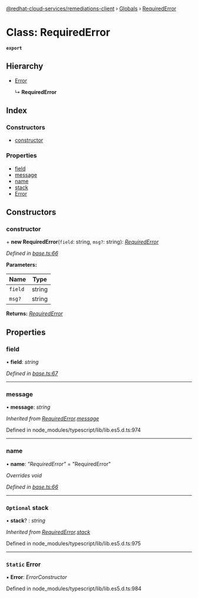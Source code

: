 [@redhat-cloud-services/remediations-client](../README.md) › [Globals](../globals.md) › [RequiredError](requirederror.md)

# Class: RequiredError

**`export`** 

## Hierarchy

* [Error](requirederror.md#static-error)

  ↳ **RequiredError**

## Index

### Constructors

* [constructor](requirederror.md#constructor)

### Properties

* [field](requirederror.md#field)
* [message](requirederror.md#message)
* [name](requirederror.md#name)
* [stack](requirederror.md#optional-stack)
* [Error](requirederror.md#static-error)

## Constructors

###  constructor

\+ **new RequiredError**(`field`: string, `msg?`: string): *[RequiredError](requirederror.md)*

*Defined in [base.ts:66](https://github.com/fhlavac/javascript-clients/blob/master/packages/remediations/base.ts#L66)*

**Parameters:**

Name | Type |
------ | ------ |
`field` | string |
`msg?` | string |

**Returns:** *[RequiredError](requirederror.md)*

## Properties

###  field

• **field**: *string*

*Defined in [base.ts:67](https://github.com/fhlavac/javascript-clients/blob/master/packages/remediations/base.ts#L67)*

___

###  message

• **message**: *string*

*Inherited from [RequiredError](requirederror.md).[message](requirederror.md#message)*

Defined in node_modules/typescript/lib/lib.es5.d.ts:974

___

###  name

• **name**: *"RequiredError"* = "RequiredError"

*Overrides void*

*Defined in [base.ts:66](https://github.com/fhlavac/javascript-clients/blob/master/packages/remediations/base.ts#L66)*

___

### `Optional` stack

• **stack**? : *string*

*Inherited from [RequiredError](requirederror.md).[stack](requirederror.md#optional-stack)*

Defined in node_modules/typescript/lib/lib.es5.d.ts:975

___

### `Static` Error

▪ **Error**: *ErrorConstructor*

Defined in node_modules/typescript/lib/lib.es5.d.ts:984
